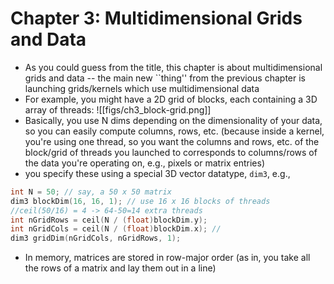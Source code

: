 # Chapter 3: Multidimensional Grids and Data

- As you could guess from the title, this chapter is about multidimensional grids and data -- the main new ``thing'' from the previous chapter is launching grids/kernels which use multidimensional data
- For example, you might have a 2D grid of blocks, each containing a 3D array of threads:
![[figs/ch3_block-grid.png]]
- Basically, you use N dims depending on the dimensionality of your data, so you can easily compute columns, rows, etc. (because inside a kernel, you're using one thread, so you want the columns and rows, etc. of the block/grid of threads you launched to corresponds to columns/rows of the data you're operating on, e.g., pixels or matrix entries)
- you specify these using a special 3D vector datatype, `dim3`, e.g., 
```c
int N = 50; // say, a 50 x 50 matrix
dim3 blockDim(16, 16, 1); // use 16 x 16 blocks of threads
//ceil(50/16) = 4 -> 64-50=14 extra threads
int nGridRows = ceil(N / (float)blockDim.y);
int nGridCols = ceil(N / (float)blockDim.x); // 
dim3 gridDim(nGridCols, nGridRows, 1);
```
- In memory, matrices are stored in row-major order (as in, you take all the rows of a matrix and lay them out in a line)